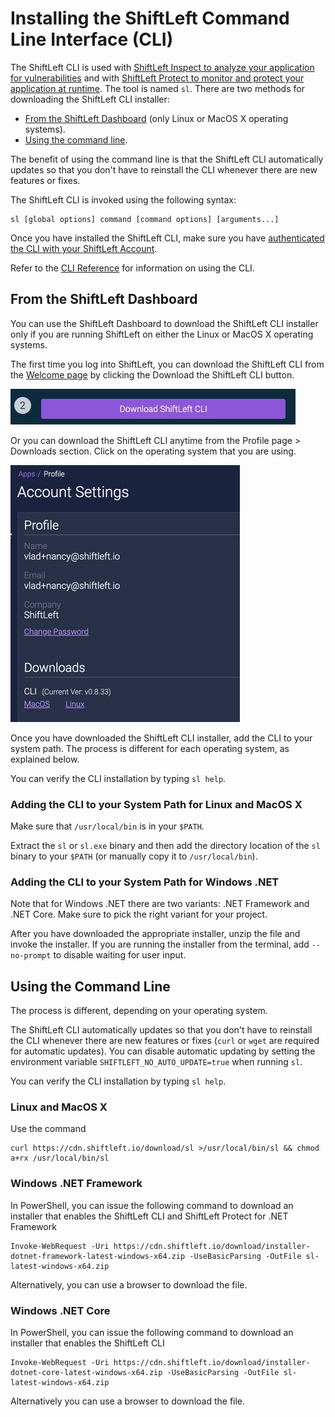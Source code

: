 # Installing the ShiftLeft Command Line Interface (CLI)

The ShiftLeft CLI is used with [ShiftLeft Inspect to analyze your application for vulnerabilities](../inspect/analyzing-applications.md) and with [ShiftLeft Protect to monitor and protect your application at runtime](../protect/run-protect.md). The tool is named `sl`. There are two methods for downloading the ShiftLeft CLI installer: 

* [From the ShiftLeft Dashboard](#from-the-shiftleft-dashboard) (only Linux or MacOS X operating systems).
* [Using the command line](#using-the-command-line). 

The benefit of using the command line is that the ShiftLeft CLI automatically updates so that you don't have to reinstall the CLI whenever there are new features or fixes.

The ShiftLeft CLI is invoked using the following syntax:

```
sl [global options] command [command options] [arguments...]
```

Once you have installed the ShiftLeft CLI, make sure you have [authenticated the CLI with your ShiftLeft Account](../using-cli/authenticating.md). 

Refer to the [CLI Reference](cli-reference.md) for information on using the CLI.

## From the ShiftLeft Dashboard

You can use the ShiftLeft Dashboard to download the ShiftLeft CLI installer only if you are running ShiftLeft on either the Linux or MacOS X operating systems. 

The first time you log into ShiftLeft, you can download the ShiftLeft CLI from the [Welcome page](https://www.shiftleft.io/dashboard) by clicking the Download the ShiftLeft CLI button.

   ![Click to Download the CLI](img/download-cli-welcome.jpg)
   
Or you can download the ShiftLeft CLI anytime from the Profile page > Downloads section. Click on the operating system that you are using.

  ![Click to Download the CLI](img/download-cli-profile.jpg)

Once you have downloaded the ShiftLeft CLI installer, add the CLI to your system path. The process is different for each operating system, as explained below.

You can verify the CLI installation by typing `sl help`.

### Adding the CLI to your System Path for Linux and MacOS X

Make sure that `/usr/local/bin` is in your `$PATH`.

Extract the `sl` or `sl.exe` binary and then add the directory location of the `sl` binary to your `$PATH` (or manually copy it to `/usr/local/bin`).

### Adding the CLI to your System Path for Windows .NET

Note that for Windows .NET there are two variants: .NET Framework and .NET Core. Make sure to pick the right variant for your project.

After you have downloaded the appropriate installer, unzip the file and invoke the installer. If you are running the installer from the terminal, add `--no-prompt` to disable waiting for user input.

## Using the Command Line

The process is different, depending on your operating system.

The ShiftLeft CLI automatically updates so that you don't have to reinstall the CLI whenever there are new features or fixes (`curl` or `wget` are required for automatic updates). You can disable automatic updating by setting the environment variable `SHIFTLEFT_NO_AUTO_UPDATE=true` when running `sl`.

You can verify the CLI installation by typing `sl help`.

### Linux and MacOS X

Use the command

```
curl https://cdn.shiftleft.io/download/sl >/usr/local/bin/sl && chmod a+rx /usr/local/bin/sl
```

### Windows .NET Framework

In PowerShell, you can issue the following command to download an installer that enables the ShiftLeft CLI and ShiftLeft Protect for .NET Framework

```
Invoke-WebRequest -Uri https://cdn.shiftleft.io/download/installer-dotnet-framework-latest-windows-x64.zip -UseBasicParsing -OutFile sl-latest-windows-x64.zip
```
Alternatively, you can use a browser to download the file.

### Windows .NET Core

In PowerShell, you can issue the following command to download an installer that enables the ShiftLeft CLI

```
Invoke-WebRequest -Uri https://cdn.shiftleft.io/download/installer-dotnet-core-latest-windows-x64.zip -UseBasicParsing -OutFile sl-latest-windows-x64.zip
```
Alternatively you can use a browser to download the file.
